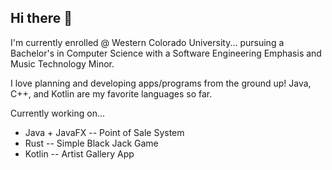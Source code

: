 ## Hi there 👋

I'm currently enrolled @ Western Colorado University... pursuing a Bachelor's in Computer Science with a Software Engineering Emphasis and Music Technology Minor.

I love planning and developing apps/programs from the ground up! Java, C++, and Kotlin are my favorite languages so far.

Currently working on...
- Java + JavaFX -- Point of Sale System
- Rust -- Simple Black Jack Game
- Kotlin -- Artist Gallery App

<!--
**azamora96/azamora96** is a ✨ _special_ ✨ repository because its `README.md` (this file) appears on your GitHub profile.

Here are some ideas to get you started:

- 🔭 I’m currently working on ...
- 🌱 I’m currently learning ...
- 👯 I’m looking to collaborate on ...
- 🤔 I’m looking for help with ...
- 💬 Ask me about ...
- 📫 How to reach me: ...
- 😄 Pronouns: ...
- ⚡ Fun fact: ...
-->
